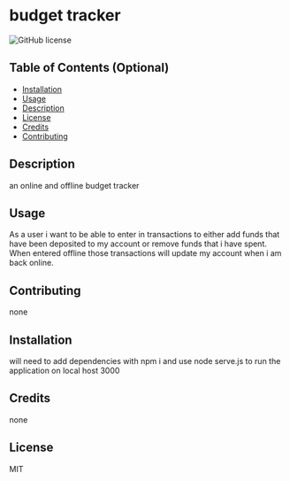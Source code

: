 # budget tracker

![GitHub license](https://img.shields.io/badge/license-MIT-blue.svg)

## Table of Contents (Optional)

- [Installation](#installation)
- [Usage](#usage)
- [Description](#description)
- [License](#license)
- [Credits](#credits)
- [Contributing](#contributing)

## Description

an online and offline budget tracker

## Usage

As a user i want to be able to enter in transactions to either add funds that have been deposited to my account or remove funds that i have spent. When entered offline those transactions will update my account when i am back online.

## Contributing

none

## Installation

will need to add dependencies with npm i and use node serve.js to run the application on local host 3000

## Credits

none

## License

MIT
